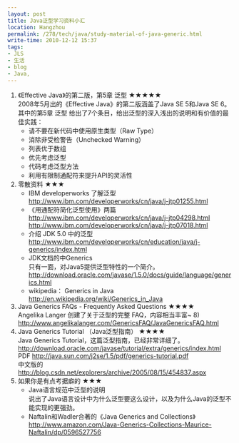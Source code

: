 ```yaml
---
layout: post
title: Java泛型学习资料小汇
location: Hangzhou
permalink: /278/tech/java/study-material-of-java-generic.html
write-time: 2010-12-12 15:37
tags:
- JLS
- 生活
- blog
- Java,
---
```


1. 《Effective Java》的第二版，第5章 泛型  ★★★★★  
2008年5月出的《Effective Java》的第二版涵盖了Java SE 5和Java SE 6。  
其中的第5章 泛型 给出了7个条目，给出泛型的深入浅出的说明和有价值的最佳实践：
	- 请不要在新代码中使用原生类型（Raw Type）
	- 消除非受检警告（Unchecked Warning）
	- 列表优于数组
	- 优先考虑泛型
	- 代码考虑泛型方法
	- 利用有限制通配符来提升API的灵活性
2. 零散资料 ★★★  
	- IBM developerworks 了解泛型 
http://www.ibm.com/developerworks/cn/java/j-jtp01255.html
	- 《用通配符简化泛型使用》两篇   
http://www.ibm.com/developerworks/cn/java/j-jtp04298.html   
http://www.ibm.com/developerworks/cn/java/j-jtp07018.html
	- 介绍 JDK 5.0 中的泛型   
http://www.ibm.com/developerworks/cn/education/java/j-generics/index.html
	- JDK文档的中Generics  
只有一面，对Java5提供泛型特性的一个简介。 http://download.oracle.com/javase/1.5.0/docs/guide/language/generics.html
	- wikipedia： Generics in Java  
http://en.wikipedia.org/wiki/Generics_in_Java
3. Java Generics FAQs - Frequently Asked Questions  ★★★★  
Angelika Langer 创建了关于泛型的完整 FAQ，内容相当丰富~ 8)  
http://www.angelikalanger.com/GenericsFAQ/JavaGenericsFAQ.html
4. Java Generics Tutorial （Java泛型指南） ★★★★  
Java Generics Tutorial，这篇泛型指南，已经非常详细了。  
http://download.oracle.com/javase/tutorial/extra/generics/index.html  
PDF http://java.sun.com/j2se/1.5/pdf/generics-tutorial.pdf   
中文版的 http://blog.csdn.net/explorers/archive/2005/08/15/454837.aspx
5. 如果你是有点考据癖的  ★★★   
	- Java语言规范中泛型的说明  
说出了Java语言设计中为什么泛型要这么设计，以及为什么Java的泛型不能实现的更强劲。
	- Naftalin和Wadler合著的《Java Generics and Collections》   
http://www.amazon.com/Java-Generics-Collections-Maurice-Naftalin/dp/0596527756